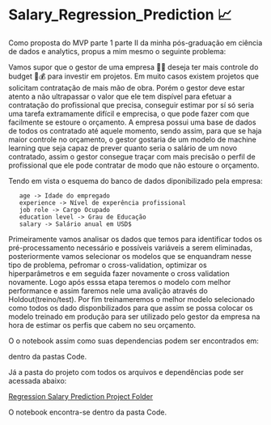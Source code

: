 # Salary_Regression_Prediction 📈 

Como proposta do MVP parte 1 parte II da minha pós-graduação em ciência de dados e analytics, propus a mim mesmo o seguinte problema:

Vamos supor que o gestor de uma empresa 👨‍💼 deseja ter mais controle do budget 💸💰 para investir em projetos. Em muito casos existem projetos que solicitam contratação de mais mão de obra. Porém o gestor deve estar atento a não ultrapassar o valor que ele tem dispível para efetuar a contratação do profissional que precisa,  conseguir estimar por sí só seria uma tarefa extramamente difícil e emprecisa, o que pode fazer com que facilmente se estoure o orçamento. A empresa possui uma base de dados de todos os contratado até aquele momento, sendo assim, para que se haja maior controle no orçamento, o gestor gostaria de um modelo de machine learning que seja capaz de prever quanto seria o salário de um novo contratado, assim o gestor consegue traçar com mais precisão o perfil de profissional que ele pode contratar  de modo que não estoure o orçamento.


Tendo em vista o  esquema do banco de dados diponibilizado pela empresa:

```
   age -> Idade do empregado
   experience -> Nível de experência profissional
   job role -> Cargo Ocupado
   education level -> Grau de Educação
   salary -> Salário anual em USD$
```
Primeiramente vamos analisar os dados que temos para identificar todos os pré-processamento necessário e possíveis variáveis a serem eliminadas, posteriormente vamos selecionar os modelos que se enquandram nesse tipo de problema, pefromar o cross-validation, optimizar os hiperparâmetros e em seguida fazer novamente o cross validation novamente. Logo após esssa etapa teremos o modelo com melhor performance e  assim faremos nele uma avalição através do Holdout(treino/test). Por fim treinameremos o melhor modelo selecionado como todos os dado disponbilizados para que assim se possa colocar os modelo treinado em produção para ser utilizado pelo gestor da empresa na hora de estimar os perfis que cabem no seu orçamento.

O o notebook assim como suas dependencias podem ser encontrados em:



dentro da pastas Code.

Já a pasta do projeto com todos os arquivos e dependências pode ser acessada abaixo:

[Regression Salary Prediction Project Folder](https://drive.google.com/drive/folders/1mKxH7_GjddefY2MBM7_j6hkiaTuf9N3u?usp=sharing)

O notebook encontra-se dentro da pasta Code.

